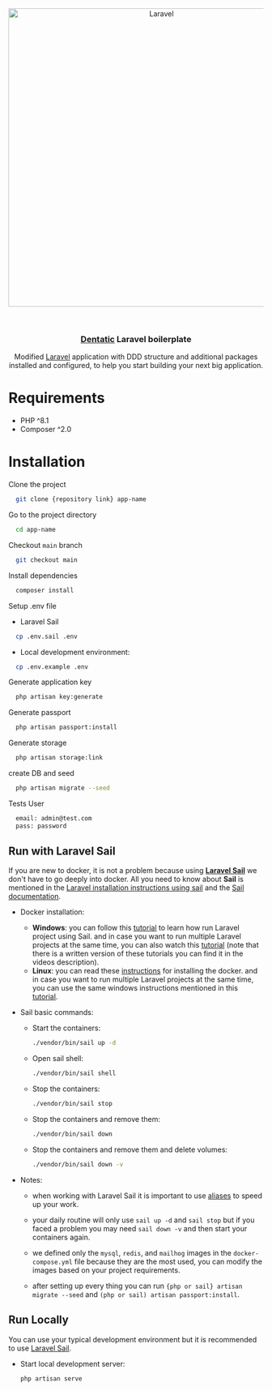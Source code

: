 <br />
<br />
<p align="center">
  <!-- XMAS: https://raw.githubusercontent.com/laravel/art/master/logo-lockup/5%20SVG/2%20CMYK/1%20Full%20Color/laravel-logolockup-cmyk-red.svg-->
<img width="589" src="https://raw.githubusercontent.com/laravel/art/master/logo-lockup/5%20SVG/2%20CMYK/1%20Full%20Color/laravel-logolockup-cmyk-red.svg" alt="Laravel">
</p>
<br />

<h3 align="center"><a href="https://dentatic.com" target="_blank">Dentatic</a> Laravel boilerplate</h3>

  <p align="center">
  Modified <a href="https://laravel.com" target="_blank">Laravel</a> application with DDD structure and additional packages installed and configured, to help you start building your next big application.
</p>

# Requirements

-   PHP ^8.1
-   Composer ^2.0

# Installation

Clone the project

```bash
  git clone {repository link} app-name
```

Go to the project directory

```bash
  cd app-name
```

Checkout `main` branch

```bash
  git checkout main
```

Install dependencies

```bash
  composer install
```

Setup .env file

-   Laravel Sail

```bash
  cp .env.sail .env
```

-   Local development environment:

```bash
  cp .env.example .env
```

Generate application key

```bash
  php artisan key:generate
```

Generate passport

```bash
  php artisan passport:install
```

Generate storage

```bash
  php artisan storage:link
```

create DB and seed

```bash
  php artisan migrate --seed
```

Tests User

```bash
  email: admin@test.com
  pass: password
```

## Run with Laravel Sail

If you are new to docker, it is not a problem because using [**Laravel Sail**](https://laravel.com/docs/9.x/sail#introduction) we don't have to go deeply into docker.
All you need to know about **Sail** is mentioned in the [Laravel installation instructions using sail](https://laravel.com/docs/9.x/installation#laravel-and-docker) and the [Sail documentation](https://laravel.com/docs/9.x/sail#).

-   Docker installation:

    -   **Windows**: you can follow this [tutorial](https://www.youtube.com/watch?v=rr6AngDpgnM) to learn how run Laravel project using Sail. and in case you want to run multiple Laravel projects at the same time, you can also watch this [tutorial](https://www.youtube.com/watch?v=N3uVU7To2Bc) (note that there is a written version of these tutorials you can find it in the videos description).
    -   **Linux**: you can read these [instructions](https://docs.docker.com/engine/install/ubuntu/) for installing the docker. and in case you want to run multiple Laravel projects at the same time, you can use the same windows instructions mentioned in this [tutorial](https://www.youtube.com/watch?v=N3uVU7To2Bc).

-   Sail basic commands:

    -   Start the containers:

        ```bash
        ./vendor/bin/sail up -d
        ```

    -   Open sail shell:

        ```bash
        ./vendor/bin/sail shell
        ```

    -   Stop the containers:

        ```bash
        ./vendor/bin/sail stop
        ```

    -   Stop the containers and remove them:

        ```bash
        ./vendor/bin/sail down
        ```

    -   Stop the containers and remove them and delete volumes:
        ```bash
        ./vendor/bin/sail down -v
        ```

-   Notes:

    -   when working with Laravel Sail it is important to use [aliases](#aliases) to speed up your work.

    -   your daily routine will only use `sail up -d` and `sail stop` but if you faced a problem you may need `sail down -v` and then start your containers again.

    -   we defined only the `mysql`, `redis`, and `mailhog` images in the `docker-compose.yml` file because they are the most used, you can modify the images based on your project requirements.

    -   after setting up every thing you can run `{php or sail} artisan migrate --seed` and `(php or sail) artisan passport:install`.

## Run Locally

You can use your typical development environment but it is recommended to use [Laravel Sail](https://laravel.com/docs/9.x/sail#introduction).

-   Start local development server:

    ```bash
    php artisan serve
    ```
